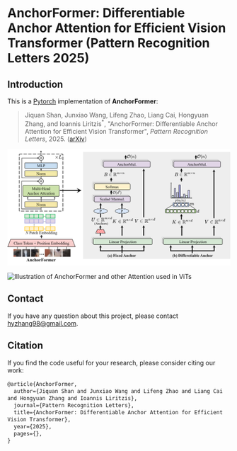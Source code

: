 # AnchorFormer: Differentiable Anchor Attention for Efficient Vision Transformer (Pattern Recognition Letters 2025)

## Introduction
This is a [Pytorch](https://pytorch.org) implementation of **AnchorFormer**:
>   Jiquan Shan, Junxiao Wang, Lifeng Zhao, Liang Cai, Hongyuan Zhang, and Ioannis Liritzis<sup>\*</sup>, "AnchorFormer: Differentiable Anchor Attention for Efficient Vision Transformer", *Pattern Recognition Letters*, 2025. ([arXiv](https://arxiv.org/abs/2505.16463))

![Overview of AnchorFormer](figures/framework.png)

![Illustration of AnchorFormer and other Attention used in ViTs](figures/illustration.png)

## Contact
If you have any question about this project, please contact hyzhang98@gmail.com.

## Citation

If you find the code useful for your research, please consider citing our work:

```
@article{AnchorFormer,
  author={Jiquan Shan and Junxiao Wang and Lifeng Zhao and Liang Cai and Hongyuan Zhang and Ioannis Liritzis},
  journal={Pattern Recognition Letters},
  title={AnchorFormer: Differentiable Anchor Attention for Efficient Vision Transformer}, 
  year={2025},
  pages={},
}
```